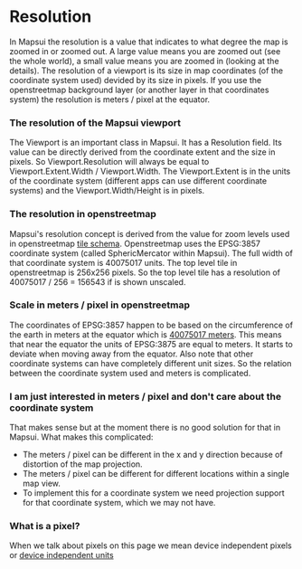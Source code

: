 # Resolution

In Mapsui the resolution is a value that indicates to what degree the map is zoomed in or zoomed out. A large value means you are zoomed out (see the whole world), a small value means you are zoomed in (looking at the details). The resolution of a viewport is its size in map coordinates (of the coordinate system used) devided by its size in pixels. If you use the openstreetmap background layer (or another layer in that coordinates system) the resolution is meters / pixel at the equator.

### The resolution of the Mapsui viewport
The Viewport is an important class in Mapsui. It has a Resolution field. Its value can be directly derived from the coordinate extent and the size in pixels. So Viewport.Resolution will always be equal to Viewport.Extent.Width / Viewport.Width. The Viewport.Extent is in the units of the coordinate system (different apps can use different coordinate systems) and the Viewport.Width/Height is in pixels.

### The resolution in openstreetmap
Mapsui's resolution concept is derived from the value for zoom levels used in openstreetmap [tile schema](https://wiki.openstreetmap.org/wiki/Zoom_levels). Openstreetmap uses the EPSG:3857 coordinate system (called SphericMercator within Mapsui). The full width of that coordinate system is 40075017 units. The top level tile in openstreetmap is 256x256 pixels. So the top level tile has a resolution of 40075017 / 256 = 156543 if is shown unscaled.

### Scale in meters / pixel in openstreetmap
The coordinates of EPSG:3857 happen to be based on the circumference of the earth in meters at the equator which is [40075017 meters](https://en.wikipedia.org/wiki/Earth%27s_circumference). This means that near the equator the units of EPSG:3875 are equal to meters. It starts to deviate when moving away from the equator. Also note that other coordinate systems can have completely different unit sizes. So the relation between the coordinate system used and meters is complicated.

### I am just interested in meters / pixel and don't care about the coordinate system
That makes sense but at the moment there is no good solution for that in Mapsui. What makes this complicated:
- The meters / pixel can be different in the x and y direction because of distortion of the map projection.
- The meters / pixel can be different for different locations within a single map view.
- To implement this for a coordinate system we need projection support for that coordinate system, which we may not have. 

### What is a pixel?
When we talk about pixels on this page we mean device independent pixels or [device independent units](device-independent-units.md) 

